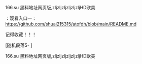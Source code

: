 166.su 黑料地址网页版,zljzljzljzljzljzljHD欧美

：观看入口一：https://github.com/shuai215315/atofdh/blob/main/README.md


记得收藏！！！



[随机段落5-
]






166.su 黑料地址网页版,zljzljzljzljzljzljHD欧美
